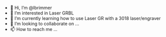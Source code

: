 - 👋 Hi, I’m @lbrimmer
- 👀 I’m interested in Laser GRBL
- 🌱 I’m currently learning how to use Laser GR with a 3018 laser/engraver
- 💞️ I’m looking to collaborate on ...
- 📫 How to reach me ...

<!---
lbrimmer/lbrimmer is a ✨ special ✨ repository because its `README.md` (this file) appears on your GitHub profile.
You can click the Preview link to take a look at your changes.
--->
